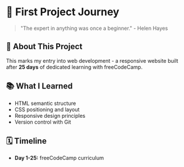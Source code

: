 # 💫 First Project Journey

> "The expert in anything was once a beginner." - Helen Hayes

## 🌟 About This Project
This marks my entry into web development - a responsive website built after **25 days** of dedicated learning with freeCodeCamp.

## 📚 What I Learned
- HTML semantic structure
- CSS positioning and layout
- Responsive design principles
- Version control with Git

## 🗓️ Timeline
- **Day 1-25:** freeCodeCamp curriculum
